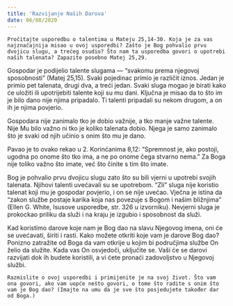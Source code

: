 ```yaml
---
title: 'Razvijanje Naših Darova'
date: 06/08/2020
---
```


`Pročitajte usporedbu o talentima u Mateju 25,14-30. Koja je za vas najznačajnija misao u ovoj usporedbi? Zašto je Bog pohvalio prvu dvojicu slugu, a trećeg osudio? Što nam ta usporedba govori o upotrebi naših talenata? Zapazite posebno Matej 25,29.`

Gospodar je podijelio talente slugama — “svakomu prema njegovoj sposobnosti” (Matej 25,15). Svaki pojedinac primio je različit iznos. Jedan je primio pet talenata, drugi dva, a treći jedan. Svaki sluga mogao je birati kako će uložiti ili upotrijebiti talente koji su mu dani. Ključna je misao da to što im je bilo dano nije njima pripadalo. Ti talenti pripadali su nekom drugom, a on ih je njima povjerio.

Gospodara nije zanimalo tko je dobio važnije, a tko manje važne talente. Nije Mu bilo važno ni tko je koliko talenata dobio. Njega je samo zanimalo što je svaki od njih učinio s onim što mu je dano.

Pavao je to ovako rekao u 2. Korinćanima 8,12: “Spremnost je, ako postoji, ugodna po onome što tko ima, a ne po onome čega stvarno nema.” Za Boga nije toliko važno što imate, već što činite s tim što imate.

Bog je pohvalio prvu dvojicu slugu zato što su bili vjerni u upotrebi svojih talenata. Njihovi talenti uvećavali su se upotrebom. “Zli” sluga nije koristio talenat koji mu je gospodar povjerio, i on se nije uvećao. Vječna je istina da “zakon službe postaje karika koja nas povezuje s Bogom i našim bližnjima” (Ellen G. White, Isusove usporedbe, str. 326 u izvorniku). Nevjerni sluga je prokockao priliku da služi i na kraju je izgubio i sposobnost da služi.

Kad koristimo darove koje nam je Bog dao na slavu Njegovog imena, oni će se uvećavati, širiti i rasti. Kako možete otkriti koje vam je darove Bog dao? Ponizno zatražite od Boga da vam otkrije u kojim bi područjima službe On želio da služite. Kada vas On osvjedoči, uključite se. Vaši će se darovi razvijati dok ih budete koristili, a vi ćete pronaći zadovoljstvo u Njegovoj službi.

`Razmislite o ovoj usporedbi i primijenite je na svoj život. Što vam ona govori, ako vam uopće nešto govori, o tome što radite s onim što vam je Bog dao? (Imajte na umu da je sve što posjedujete također dar od Boga.)`